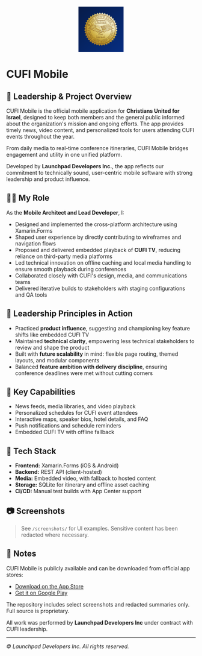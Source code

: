 <p align="center">
  <img src="./screenshots/app-icon.png" alt="App Icon" width="120" />
</p>

# CUFI Mobile

## 🔹 Leadership & Project Overview

CUFI Mobile is the official mobile application for **Christians United for Israel**, designed to keep both members and the general public informed about the organization's mission and ongoing efforts. The app provides timely news, video content, and personalized tools for users attending CUFI events throughout the year.

From daily media to real-time conference itineraries, CUFI Mobile bridges engagement and utility in one unified platform.

Developed by **Launchpad Developers Inc.**, the app reflects our commitment to technically sound, user-centric mobile software with strong leadership and product influence.

## 🧑‍💼 My Role

As the **Mobile Architect and Lead Developer**, I:

- Designed and implemented the cross-platform architecture using Xamarin.Forms
- Shaped user experience by directly contributing to wireframes and navigation flows
- Proposed and delivered embedded playback of **CUFI TV**, reducing reliance on third-party media platforms
- Led technical innovation on offline caching and local media handling to ensure smooth playback during conferences
- Collaborated closely with CUFI's design, media, and communications teams
- Delivered iterative builds to stakeholders with staging configurations and QA tools

## 🧭 Leadership Principles in Action

- Practiced **product influence**, suggesting and championing key feature shifts like embedded CUFI TV
- Maintained **technical clarity**, empowering less technical stakeholders to review and shape the product
- Built with **future scalability** in mind: flexible page routing, themed layouts, and modular components
- Balanced **feature ambition with delivery discipline**, ensuring conference deadlines were met without cutting corners

## 🚀 Key Capabilities

- News feeds, media libraries, and video playback
- Personalized schedules for CUFI event attendees
- Interactive maps, speaker bios, hotel details, and FAQ
- Push notifications and schedule reminders
- Embedded CUFI TV with offline fallback

## 🧰 Tech Stack

- **Frontend:** Xamarin.Forms (iOS & Android)
- **Backend:** REST API (client-hosted)
- **Media:** Embedded video, with fallback to hosted content
- **Storage:** SQLite for itinerary and offline asset caching
- **CI/CD:** Manual test builds with App Center support

## 📷 Screenshots

> See `/screenshots/` for UI examples. Sensitive content has been redacted where necessary.

## 🔐 Notes

CUFI Mobile is publicly available and can be downloaded from official app stores:

- [Download on the App Store](https://apps.apple.com/il/app/cufi/id1563118315)
- [Get it on Google Play](https://play.google.com/store/apps/details?id=com.cufi.mobile.app&hl=en_US&gl=US)

The repository includes select screenshots and redacted summaries only. Full source is proprietary.

All work was performed by **Launchpad Developers Inc** under contract with CUFI leadership.


---

_© Launchpad Developers Inc. All rights reserved._
